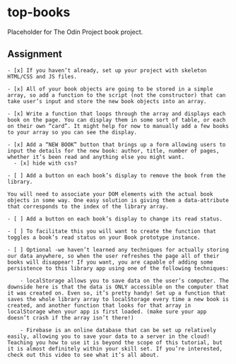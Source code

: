 # top-books

Placeholder for The Odin Project book project.

## Assignment

    - [x] If you haven’t already, set up your project with skeleton HTML/CSS and JS files.

    - [x] All of your book objects are going to be stored in a simple array, so add a function to the script (not the constructor) that can take user’s input and store the new book objects into an array.

    - [x] Write a function that loops through the array and displays each book on the page. You can display them in some sort of table, or each on their own “card”. It might help for now to manually add a few books to your array so you can see the display.

    - [x] Add a “NEW BOOK” button that brings up a form allowing users to input the details for the new book: author, title, number of pages, whether it’s been read and anything else you might want.
      - [x] hide with css?

    - [ ] Add a button on each book’s display to remove the book from the library.

    You will need to associate your DOM elements with the actual book objects in some way. One easy solution is giving them a data-attribute that corresponds to the index of the library array.

    - [ ] Add a button on each book’s display to change its read status.

    - [ ] To facilitate this you will want to create the function that toggles a book’s read status on your Book prototype instance.

    - [ ] Optional -we haven’t learned any techniques for actually storing our data anywhere, so when the user refreshes the page all of their books will disappear! If you want, you are capable of adding some persistence to this library app using one of the following techniques:

        - localStorage allows you to save data on the user’s computer. The downside here is that the data is ONLY accessible on the computer that it was created on. Even so, it’s pretty handy! Set up a function that saves the whole library array to localStorage every time a new book is created, and another function that looks for that array in localStorage when your app is first loaded. (make sure your app doesn’t crash if the array isn’t there!)

        - Firebase is an online database that can be set up relatively easily, allowing you to save your data to a server in the cloud! Teaching you how to use it is beyond the scope of this tutorial, but it is almost definitely within your skill set. If you’re interested, check out this video to see what it’s all about.
